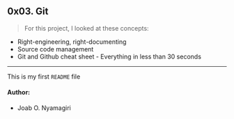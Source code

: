 ## 0x03. Git

> For this project, I looked at these concepts:
* Right-engineering, right-documenting
* Source code management
* Git and Github cheat sheet - Everything in less than 30 seconds

___

This is my first `README` file

#### Author:
* Joab O. Nyamagiri
